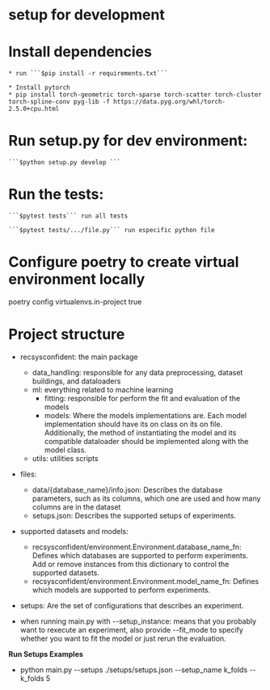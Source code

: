# setup for development

# Install dependencies</h1>
    
    * run ```$pip install -r requirements.txt```

    * Install pytorch
    * pip install torch-geometric torch-sparse torch-scatter torch-cluster torch-spline-conv pyg-lib -f https://data.pyg.org/whl/torch-2.5.0+cpu.html

# Run setup.py for dev environment:

    ```$python setup.py develop ```

# Run the tests:

    ```$pytest tests``` run all tests

    ```$pytest tests/.../file.py``` run especific python file


# Configure poetry to create virtual environment locally
poetry config virtualenvs.in-project true


# Project structure

- recsysconfident: the main package
  - data_handling: responsible for any data preprocessing, dataset buildings, and dataloaders
  - ml: everything related to machine learning
    - fitting: responsible for perform the fit and evaluation of the models
    - models: Where the models implementations are. Each model implementation should have its on class on its on file. Additionally, the method of instantiating the model and its compatible dataloader should be implemented along with the model class.
  - utils: utilities scripts

- files:
  - data/{database_name}/info.json: Describes the database parameters, such as its columns, which one are used and how many columns are in the dataset
  - setups.json: Describes the supported setups of experiments.

- supported datasets and models:
  - recsysconfident/environment.Environment.database_name_fn: Defines which databases are supported to perform experiments. Add or remove instances from this dictionary to control the supported datasets.
  - recsysconfident/environment.Environment.model_name_fn: Defines which models are supported to perform experiments.

- setups: Are the set of configurations that describes an experiment.
- when running main.py with --setup_instance: means that you probably want to rexecute an experiment, also provide --fit_mode to specify whether you want to fit the model or just rerun the evaluation.


**Run Setups Examples**

- python main.py --setups ./setups/setups.json --setup_name k_folds --k_folds 5
